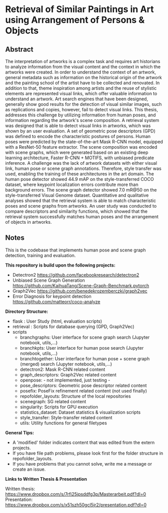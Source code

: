 # Retrieval of Similar Paintings in Art using Arrangement of Persons & Objects

## Abstract
The interpretation of artworks is a complex task and requires art historians to analyze
information from the visual content and the context in which the artworks were created. In
order to understand the context of an artwork, general metadata such as information on the
historical origin of the artwork and the painting school of the artist have to be collected and
renovated. In addition to that, theme inspiration among artists and the reuse of stylistic
elements are represented visual links, which offer valuable information to understand an
artwork. Art search engines that have been designed, generally show good results for the
detection of visual similar images, such as replications and copies, however, fail to detect
visual links.
This thesis, addresses this challenge by utilizing information from human poses, and information
regarding the artwork's scene composition. A retrieval system was designed that
is able to detect visual links in artworks, which was shown by an user evaluation. A set
of geometric pose descriptors (GPD) was defined to encode the characteristic postures of
persons. Human poses were predicted by the state-of-the-art Mask R-CNN model, equipped
with a ResNet-50 feature extractor. The scene composition was encoded with scene graphs,
which were generated based on an existing deep learning architecture, Faster R-CNN +
MOTIFS, with unbiased predicate inference. A challenge was the lack of artwork datasets
with either visual link, human pose or scene graph annotations. Therefore, style transfer
was used, enabling the training of these architectures in the art domain. The human pose
detector showed 44.9 mAP on the style-transferred COCO dataset, where keypoint localization
errors contribute more than background errors. The scene graph detector showed
7.0 mR@50 on the style-transferred Visual Genome dataset. Quantitative and qualitative
analyses showed that the retrieval system is able to match characteristic poses and scene
graphs from artworks. An user study was conducted to compare descriptors and similarity
functions, which showed that the retrieval system successfully matches human poses and
the arrangement of objects in artworks.

## Notes
This is the codebase that implements human pose and scene graph detection, training and evaluation.


**This repository is build upon the following projects:**
- Detectron2 https://github.com/facebookresearch/detectron2
- Unbiased Scene Graph Generation https://github.com/KaihuaTang/Scene-Graph-Benchmark.pytorch
- Graph2Vec https://github.com/benedekrozemberczki/graph2vec
- Error Diagnosis for keypoint detection https://github.com/matteorr/coco-analyze

**Directory Structure:**
- flask : User Study (html, evaluation scripts)
- retrieval : Scripts for database querying (GPD, Graph2Vec) 
- scripts
  - branchgraphs: User interface for scene graph search (Jupyter notebook, utils,...)
  - branchkpts:  User interface for human pose search (Jupyter notebook, utils,...)
  - branchtogether: User interface for human pose + scene graph (merged) search (Jupyter notebook, utils,...)
  - detectron2: Mask R-CNN related content
  - graph_descriptors: Graph2Vec related content
  - openpose: - not implemented, just testing -
  - pose_descriptors: Geometric pose descriptor related content
  - posefix: PoseFix refinement related content (not used finally)
  - repofolder_layouts: Structure of the local repositories
  - scenegraph: SG related content
  - singularity: Scripts for GPU execution
  - statistics_dataset: Dataset statistics & visualization scripts
  - style_transfer: Style-transfer related content
  - utils: Utility functions for general filetypes

**General Tips:**
- A 'modified' folder indicates content that was edited from the extern projects.
- If you have file path problems, please look first for the folder structure in repofolder_layouts.
- If you have problems that you cannot solve, write me a message or create an issue.

**Links to Written Thesis & Presentation**

Written thesis: https://www.dropbox.com/s/7rfi25jpsddfg3p/Masterarbeit.pdf?dl=0 <br />
Presentation: https://www.dropbox.com/s/x51szh50gcl5jr2/presentation.pdf?dl=0





